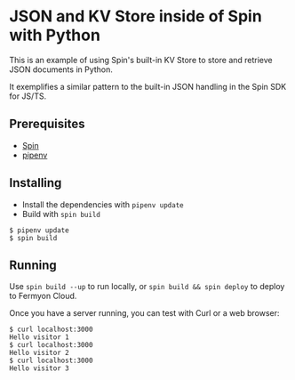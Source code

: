 # JSON and KV Store inside of Spin with Python

This is an example of using Spin's built-in KV Store to store and retrieve JSON documents in Python.

It exemplifies a similar pattern to the built-in JSON handling in the Spin SDK for JS/TS.

## Prerequisites

* [Spin](https://developer.fermyon.com/spin)
* [pipenv](https://pipenv.pypa.io/en/latest/index.html)

## Installing

* Install the dependencies with `pipenv update`
* Build with `spin build`

```
$ pipenv update
$ spin build
```

## Running

Use `spin build --up` to run locally, or `spin build && spin deploy` to deploy to Fermyon Cloud.

Once you have a server running, you can test with Curl or a web browser:

```console
$ curl localhost:3000
Hello visitor 1
$ curl localhost:3000
Hello visitor 2
$ curl localhost:3000
Hello visitor 3
```
